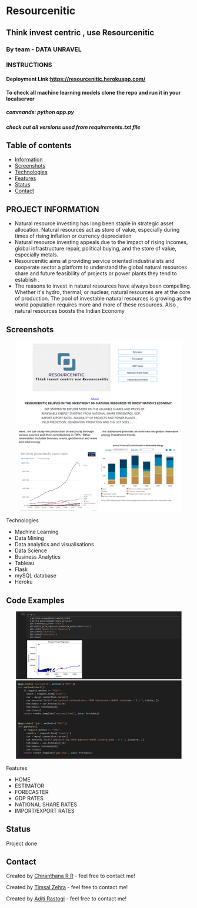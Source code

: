 # Resourcenitic
## Think invest centric , use Resourcenitic
### By team - DATA UNRAVEL

### INSTRUCTIONS
#### Deployment Link:https://resourcenitic.herokuapp.com/
#### To check all machine learning models clone the repo and run it in your localserver
##### commands: python app.py 
##### check out all versions used from requirements.txt file

## Table of contents
* [Information](#project-information)
* [Screenshots](#screenshots)
* [Technologies](#technologies)
* [Features](#features)
* [Status](#status)
* [Contact](#contact) 

## PROJECT INFORMATION 
* Natural resource investing has long been staple in strategic asset allocation. Natural resources act as store of value, especially during times of rising inflation or currency depreciation
* Natural resource investing appeals due to the impact of rising incomes, global infrastructure repair, political buying, and the store of value, especially metals.
* Resourcenitic aims at providing service oriented industrialists and cooperate sector a platform to understand the global natural resources share and future feasibility of projects or power plants they tend to establish .
* The reasons to invest in natural resources have always been compelling. Whether it's hydro, thermal, or nuclear, natural resources are at the core of production.
The pool of investable natural resources is growing as the world population requires more and more of these resources.
Also , natural resources boosts the Indian Economy



## Screenshots
<p align="center"> 
<img width="450"  src="pic1.PNG"  />
<img width="450"  src="pic2.PNG"  />
</p




## Technologies
* Machine Learning 
* Data Mining 
* Data analytics and  visualisations 
* Data Science 
* Business Analytics
* Tableau
* Flask 
* mySQL database
* Heroku


## Code Examples
<p align="center"> 
<img width="450"  src="random_forest.PNG"  />
<img width="450"  src="backend_code.PNG"  />
</p

## Features

* HOME 
* ESTIMATOR
* FORECASTER
* GDP RATES
* NATIONAL SHARE RATES
* IMPORT/EXPORT RATES

## Status
Project done 


## Contact
Created by [Chiranthana R R](https://www.linkedin.com/in/chiranthana-r-r-232385200/) - feel free to contact me!

Created by [Timsal Zehra](https://www.linkedin.com/in/timsal-zehra-43863b1a6) - feel free to contact me!

Created by [Aditi Rastogi](https://www.linkedin.com/in/aditi-rastogi-961789191) - feel free to contact me!

